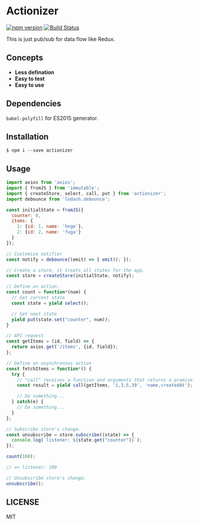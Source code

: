 # Actionizer
[![npm version](https://badge.fury.io/js/actionizer.svg)](https://badge.fury.io/js/actionizer)
[![Build Status](https://travis-ci.org/oreshinya/actionizer.svg?branch=master)](https://travis-ci.org/oreshinya/actionizer)

This is just pub/sub for data flow like Redux.

## Concepts

- **Less defination**
- **Easy to test**
- **Easy to use**

## Dependencies

`babel-polyfill` for ES2015 generator.

## Installation

```
$ npm i --save actionizer
```

## Usage

```javascript
import axios from 'axios';
import { fromJS } from 'immutable';
import { createStore, select, call, put } from 'actionizer';
import debounce from 'lodash.debounce';

const initialState = fromJS({
  counter: 0,
  items: {
    1: {id: 1, name: 'hoge'},
    2: {id: 2, name: 'fuga'}
  }
});

// Customize notifier
const notify = debounce((emit) => { emit(); });

// Create a store, it treats all states for the app.
const store = createStore(initialState, notify);

// Define an action.
const count = function*(num) {
  // Get current state
  const state = yield select();

  // Set next state
  yield put(state.set("counter", num));
}

// API request
const getItems = (id, field) => {
  return axios.get('/items', {id, field});
};

// Define an asynchronous action
const fetchItems = function*() {
  try {
    // "call" receives a function and arguments that returns a promise.
    const result = yield call(getItems, '1,3,5,39', 'name,createdAt');

    // Do something...
  } catch(e) {
    // Do something...
  }
};

// Subscribe store's change.
const unsubscribe = store.subscribe((state) => {
  console.log(`listener: ${state.get("counter")}`);
});

count(100);

// => listener: 100

// Unsubscribe store's change.
unsubscribe();
```

## LICENSE

MIT
